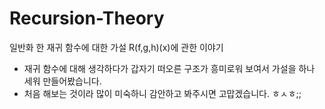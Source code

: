# Recursion-Theory
일반화 한 재귀 함수에 대한 가설 R(f,g,h)(x)에 관한 이야기

- 재귀 함수에 대해 생각하다가 갑자기 떠오른 구조가 흥미로워 보여서 가설을 하나 세워 만들어봤습니다.
- 처음 해보는 것이라 많이 미숙하니 감안하고 봐주시면 고맙겠습니다. ㅎㅅㅎ;;
